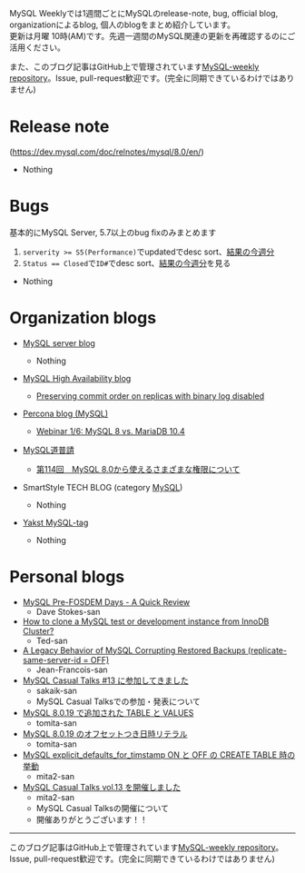 MySQL Weeklyでは1週間ごとにMySQLのrelease-note, bug, official blog, organizationによるblog, 個人のblogをまとめ紹介しています。  
更新は月曜 10時(AM)です。先週一週間のMySQL関連の更新を再確認するのにご活用ください。

また、このブログ記事はGitHub上で管理されています[MySQL-weekly repository](https://github.com/tom--bo/MySQL-weekly)。Issue, pull-request歓迎です。(完全に同期できているわけではありません)


# Release note

(https://dev.mysql.com/doc/relnotes/mysql/8.0/en/)

- Nothing

# Bugs

基本的にMySQL Server, 5.7以上のbug fixのみまとめます

1. `serverity >= S5(Performance)`でupdatedでdesc sort、[結果の今週分](https://bugs.mysql.com/search.php?cmd=display&status=All&severity=-5&os=5&bug_age=0&order_by=mtime&direction=ASC&limit=30&mine=0&reorder_by=mtime)
1. `Status == Closed`で`ID#`でdesc sort、[結果の今週分](https://bugs.mysql.com/search.php?search_for=&status=Closed&severity=&limit=10&order_by=id&cmd=display&direction=DESC&os=0&phpver=&bug_age=0)を見る


- Nothing

# Organization blogs

- [MySQL server blog](https://mysqlserverteam.com/)
  - Nothing

- [MySQL High Availability blog](https://mysqlhighavailability.com/)
  - [Preserving commit order on replicas with binary log disabled](https://mysqlhighavailability.com/preserve-commit-order-on-binlogless-replicas/)

- [Percona blog (MySQL)](https://www.percona.com/blog/)
  - [Webinar 1/6: MySQL 8 vs. MariaDB 10.4](https://www.percona.com/blog/2020/01/30/webinar-2-6-mysql-8-vs-mariadb-10-4/)

- [MySQL道普請](https://gihyo.jp/dev/serial/01/mysql-road-construction-news)
  - [第114回　MySQL 8.0から使えるさまざまな権限について](https://gihyo.jp/dev/serial/01/mysql-road-construction-news/0114)

- SmartStyle TECH BLOG (category [MySQL](https://www.s-style.co.jp/blog/category/tech/mysql/))
  - Nothing

- [Yakst MySQL-tag](https://yakst.com/ja/tags/mysql)
  - Nothing



# Personal blogs

- [MySQL Pre-FOSDEM Days - A Quick Review](https://elephantdolphin.blogspot.com/2020/01/mysql-pre-fosdem-days-quick-review.html)
  - Dave Stokes-san
- [How to clone a MySQL test or development instance from InnoDB Cluster?
](http://mysql-nordic.blogspot.com/2020/01/how-to-clone-mysql-test-or-development.html)
  - Ted-san
- [A Legacy Behavior of MySQL Corrupting Restored Backups (replicate-same-server-id = OFF)](https://jfg-mysql.blogspot.com/2020/01/legacy-behavior-corrupting-restored-backups.html)
  - Jean-Francois-san
- [MySQL Casual Talks #13 に参加してきました](http://sakaik.hateblo.jp/entry/20200129/mysql_casual_talks_13)
  - sakaik-san
  - MySQL Casual Talksでの参加・発表について
- [MySQL 8.0.19 で追加された TABLE と VALUES](https://tmtms.hatenablog.com/entry/202001/mysql-table-values)
  - tomita-san
- [MySQL 8.0.19 のオフセットつき日時リテラル](https://tmtms.hatenablog.com/entry/202001/mysql-datetime-offset)
  - tomita-san
- [MySQL explicit_defaults_for_timstamp ON と OFF の CREATE TABLE 時の挙動](https://mita2db.hateblo.jp/entry/2020/01/26/155427)
  - mita2-san
- [MySQL Casual Talks vol.13 を開催しました](https://mita2db.hateblo.jp/entry/2020/02/01/165942)
  - mita2-san
  - MySQL Casual Talksの開催について
  - 開催ありがとうございます！！


-----

このブログ記事はGitHub上で管理されています[MySQL-weekly repository](https://github.com/tom--bo/MySQL-weekly)。Issue, pull-request歓迎です。(完全に同期できているわけではありません)
